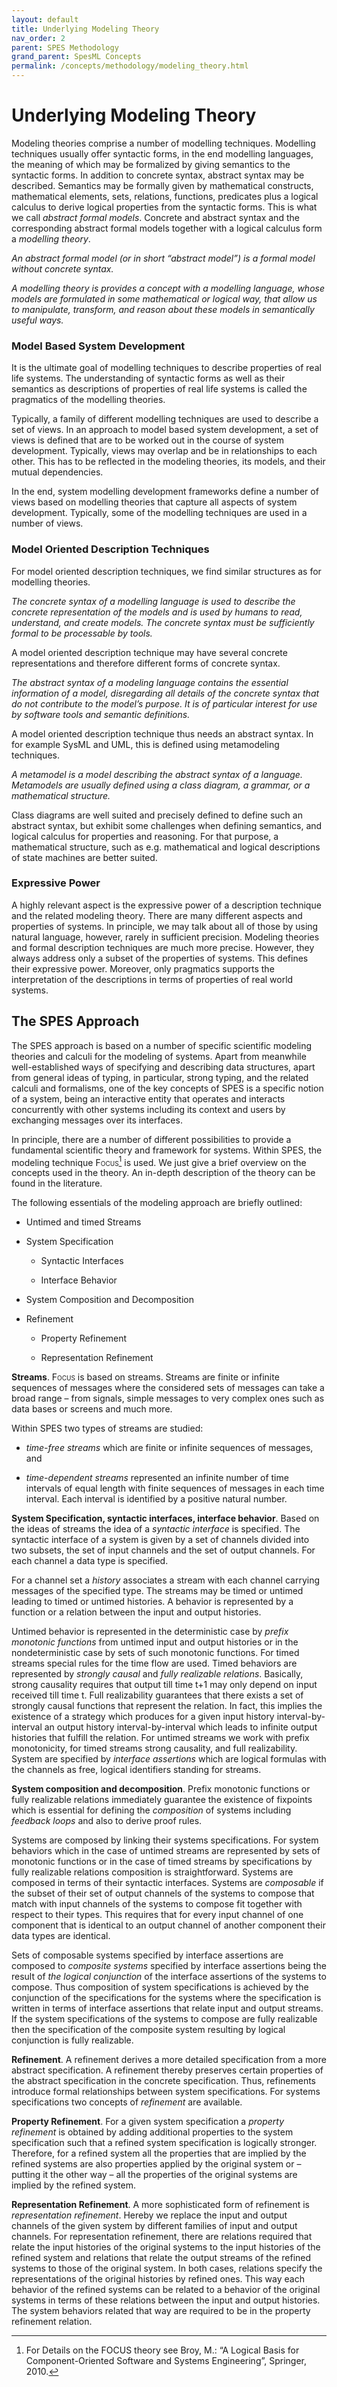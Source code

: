 ```yaml
---
layout: default
title: Underlying Modeling Theory
nav_order: 2
parent: SPES Methodology
grand_parent: SpesML Concepts
permalink: /concepts/methodology/modeling_theory.html
---
```

# Underlying Modeling Theory

Modeling theories comprise a number of modelling techniques. Modelling
techniques usually offer syntactic forms, in the end modelling
languages, the meaning of which may be formalized by giving semantics to
the syntactic forms. In addition to concrete syntax, abstract syntax may
be described. Semantics may be formally given by mathematical
constructs, mathematical elements, sets, relations, functions,
predicates plus a logical calculus to derive logical properties from the
syntactic forms. This is what we call *abstract formal models*. Concrete
and abstract syntax and the corresponding abstract formal models
together with a logical calculus form a *modelling theory*.

*An abstract formal model (or in short “abstract model”) is a formal
model without concrete syntax.*

*A modelling theory is provides a concept with a modelling language,
whose models are formulated in some mathematical or logical way, that
allow us to manipulate, transform, and reason about these models in
semantically useful ways.*

### Model Based System Development

It is the ultimate goal of modelling techniques to describe properties
of real life systems. The understanding of syntactic forms as well as
their semantics as descriptions of properties of real life systems is
called the pragmatics of the modelling theories.

Typically, a family of different modelling techniques are used to
describe a set of views. In an approach to model based system
development, a set of views is defined that are to be worked out in the
course of system development. Typically, views may overlap and be in
relationships to each other. This has to be reflected in the modeling
theories, its models, and their mutual dependencies.

In the end, system modelling development frameworks define a number of
views based on modelling theories that capture all aspects of system
development. Typically, some of the modelling techniques are used in a
number of views.

### Model Oriented Description Techniques

For model oriented description techniques, we find similar structures as
for modelling theories.

*The concrete syntax of a modelling language is used to describe the
concrete representation of the models and is used by humans to read,
understand, and create models. The concrete syntax must be sufficiently
formal to be processable by tools.*

A model oriented description technique may have several concrete
representations and therefore different forms of concrete syntax.

*The abstract syntax of a modeling language contains the essential
information of a model, disregarding all details of the concrete syntax
that do not contribute to the model’s purpose. It is of particular
interest for use by software tools and semantic definitions.*

A model oriented description technique thus needs an abstract syntax. In
for example SysML and UML, this is defined using metamodeling
techniques.

*A metamodel is a model describing the abstract syntax of a language.
Metamodels are usually defined using a class diagram, a grammar, or a
mathematical structure.*

Class diagrams are well suited and precisely defined to define such an
abstract syntax, but exhibit some challenges when defining semantics,
and logical calculus for properties and reasoning. For that purpose, a
mathematical structure, such as e.g. mathematical and logical
descriptions of state machines are better suited.

### Expressive Power

A highly relevant aspect is the expressive power of a description
technique and the related modeling theory. There are many different
aspects and properties of systems. In principle, we may talk about all
of those by using natural language, however, rarely in sufficient
precision. Modeling theories and formal description techniques are much
more precise. However, they always address only a subset of the
properties of systems. This defines their expressive power. Moreover,
only pragmatics supports the interpretation of the descriptions in terms
of properties of real world systems.

## The SPES Approach

The SPES approach is based on a number of specific scientific modeling
theories and calculi for the modeling of systems. Apart from meanwhile
well-established ways of specifying and describing data structures,
apart from general ideas of typing, in particular, strong typing, and
the related calculi and formalisms, one of the key concepts of SPES is a
specific notion of a system, being an interactive entity that operates
and interacts concurrently with other systems including its context and
users by exchanging messages over its interfaces.

In principle, there are a number of different possibilities to provide a
fundamental scientific theory and framework for systems. Within SPES,
the modeling technique <span class="smallcaps">Focus</span>[^1] is used.
We just give a brief overview on the concepts used in the theory. An
in-depth description of the theory can be found in the literature.

The following essentials of the modeling approach are briefly outlined:

-   Untimed and timed Streams

-   System Specification

    -   Syntactic Interfaces

    -   Interface Behavior

-   System Composition and Decomposition

-   Refinement

    -   Property Refinement

    -   Representation Refinement

**Streams**<span class="smallcaps">. Focus</span> is based on streams.
Streams are finite or infinite sequences of messages where the
considered sets of messages can take a broad range – from signals,
simple messages to very complex ones such as data bases or screens and
much more.

Within SPES two types of streams are studied:

-   *time-free streams* which are finite or infinite sequences of
    messages, and

-   *time-dependent streams* represented an infinite number of time
    intervals of equal length with finite sequences of messages in each
    time interval. Each interval is identified by a positive natural
    number.

**System Specification, syntactic interfaces, interface behavior**.
Based on the ideas of streams the idea of a *syntactic interface* is
specified. The syntactic interface of a system is given by a set of
channels divided into two subsets, the set of input channels and the set
of output channels. For each channel a data type is specified.

For a channel set a *history* associates a stream with each channel
carrying messages of the specified type. The streams may be timed or
untimed leading to timed or untimed histories. A behavior is represented
by a function or a relation between the input and output histories.

Untimed behavior is represented in the deterministic case by *prefix
monotonic functions* from untimed input and output histories or in the
nondeterministic case by sets of such monotonic functions. For timed
streams special rules for the time flow are used. Timed behaviors are
represented by *strongly causal* and *fully realizable relations*.
Basically, strong causality requires that output till time t+1 may only
depend on input received till time t. Full realizability guarantees that
there exists a set of strongly causal functions that represent the
relation. In fact, this implies the existence of a strategy which
produces for a given input history interval-by-interval an output
history interval-by-interval which leads to infinite output histories
that fulfill the relation. For untimed streams we work with prefix
monotonicity, for timed streams strong causality, and full
realizability. System are specified by *interface assertions* which are
logical formulas with the channels as free, logical identifiers standing
for streams.

**System composition and decomposition**. Prefix monotonic functions or
fully realizable relations immediately guarantee the existence of
fixpoints which is essential for defining the *composition* of systems
including *feedback loops* and also to derive proof rules.

Systems are composed by linking their systems specifications. For system
behaviors which in the case of untimed streams are represented by sets
of monotonic functions or in the case of timed streams by specifications
by fully realizable relations composition is straightforward. Systems
are composed in terms of their syntactic interfaces. Systems are
*composable* if the subset of their set of output channels of the
systems to compose that match with input channels of the systems to
compose fit together with respect to their types. This requires that for
every input channel of one component that is identical to an output
channel of another component their data types are identical.

Sets of composable systems specified by interface assertions are
composed to *composite systems* specified by interface assertions being
the result of *the logical conjunction* of the interface assertions of
the systems to compose. Thus composition of system specifications is
achieved by the conjunction of the specifications for the systems where
the specification is written in terms of interface assertions that
relate input and output streams. If the system specifications of the
systems to compose are fully realizable then the specification of the
composite system resulting by logical conjunction is fully realizable.

**Refinement**. A refinement derives a more detailed specification from
a more abstract specification. A refinement thereby preserves certain
properties of the abstract specification in the concrete specification.
Thus, refinements introduce formal relationships between system
specifications. For systems specifications two concepts of *refinement*
are available.

**Property Refinement**. For a given system specification a *property
refinement* is obtained by adding additional properties to the system
specification such that a refined system specification is logically
stronger. Therefore, for a refined system all the properties that are
implied by the refined systems are also properties applied by the
original system or – putting it the other way – all the properties of
the original systems are implied by the refined system.

**Representation Refinement**. A more sophisticated form of refinement
is *representation refinement*. Hereby we replace the input and output
channels of the given system by different families of input and output
channels. For representation refinement, there are relations required
that relate the input histories of the original systems to the input
histories of the refined system and relations that relate the output
streams of the refined systems to those of the original system. In both
cases, relations specify the representations of the original histories
by refined ones. This way each behavior of the refined systems can be
related to a behavior of the original systems in terms of these
relations between the input and output histories. The system behaviors
related that way are required to be in the property refinement relation.

[^1]: For Details on the FOCUS theory see Broy, M.: “A Logical Basis for
    Component-Oriented Software and Systems Engineering”, Springer, 2010.
